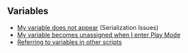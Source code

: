 ## Variables
- [My variable does not appear](Variables/Serialization%20First.md) (Serialization Issues)  
- [My variable becomes unassigned when I enter Play Mode](Variables/GetComponent%20Misuse.md)
- [Referring to variables in other scripts](Variables/Members%20In%20Other%20Scripts.md)